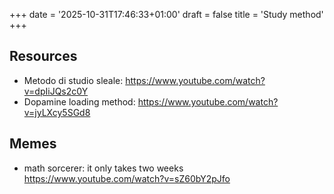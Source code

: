 +++
date = '2025-10-31T17:46:33+01:00'
draft = false
title = 'Study method'
+++
## Resources

- Metodo di studio sleale: https://www.youtube.com/watch?v=dpIiJQs2c0Y
- Dopamine loading method: https://www.youtube.com/watch?v=jyLXcy5SGd8

## Memes
- math sorcerer: it only takes two weeks https://www.youtube.com/watch?v=sZ60bY2pJfo
